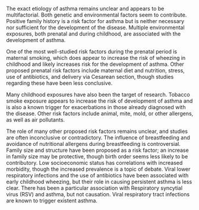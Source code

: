 The exact etiology of asthma remains unclear and appears to be multifactorial. Both genetic and environmental factors seem to contribute. Positive family history is a risk factor for asthma but is neither necessary nor sufficient for the development of the disease. Multiple environmental exposures, both prenatal and during childhood, are associated with the development of asthma.

One of the most well-studied risk factors during the prenatal period is maternal smoking, which does appear to increase the risk of wheezing in childhood and likely increases risk for the development of asthma. Other proposed prenatal risk factors include maternal diet and nutrition, stress, use of antibiotics, and delivery via Cesarean section, though studies regarding these have been less conclusive.

Many childhood exposures have also been the target of research. Tobacco smoke exposure appears to increase the risk of development of asthma and is also a known trigger for exacerbations in those already diagnosed with the disease. Other risk factors include animal, mite, mold, or other allergens, as well as air pollutants.

The role of many other proposed risk factors remains unclear, and studies are often inconclusive or contradictory. The influence of breastfeeding and avoidance of nutritional allergens during breastfeeding is controversial. Family size and structure have been proposed as a risk factor; an increase in family size may be protective, though birth order seems less likely to be contributory. Low socioeconomic status has correlations with increased morbidity, though the increased prevalence is a topic of debate. Viral lower respiratory infections and the use of antibiotics have been associated with early childhood wheezing, but their role in causing persistent asthma is less clear. There has been a particular association with Respiratory syncytial virus (RSV) and asthma, but not causation. Viral respiratory tract infections are known to trigger existent asthma.